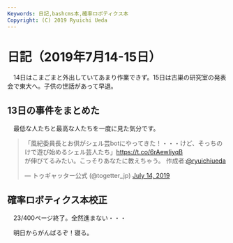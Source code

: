 ```yaml
---
Keywords: 日記,bashcms本,確率ロボティクス本
Copyright: (C) 2019 Ryuichi Ueda
---
```


# 日記（2019年7月14-15日）

　14日はこまごまと外出していてあまり作業できず。15日は古巣の研究室の発表会で東大へ。子供の世話があって早退。


## 13日の事件をまとめた

　最低な人たちと最高な人たちを一度に見た気分です。

<blockquote class="twitter-tweet" data-partner="tweetdeck"><p lang="ja" dir="ltr">「風紀委員長とお供がシェル芸botにやってきた！・・・けど、そっちのけで遊び始めるシェル芸人たち」<a href="https://t.co/6rAewIiyqB">https://t.co/6rAewIiyqB</a><br>が伸びてるみたい。こっそりあなたに教えちゃう。 作成者:<a href="https://twitter.com/ryuichiueda?ref_src=twsrc%5Etfw">@ryuichiueda</a></p>&mdash; トゥギャッター公式 (@togetter_jp) <a href="https://twitter.com/togetter_jp/status/1150301667394330624?ref_src=twsrc%5Etfw">July 14, 2019</a></blockquote>
<script async src="https://platform.twitter.com/widgets.js" charset="utf-8"></script>


## 確率ロボティクス本校正

　23/400ページ終了。全然進まない・・・


　明日からがんばるぞ！寝る。
